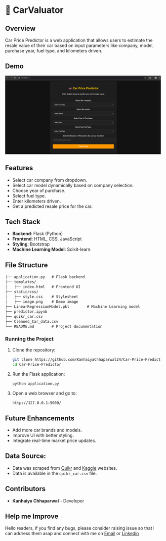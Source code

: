 # 🚗 CarValuator

## Overview

Car Price Predictor is a web application that allows users to estimate the resale value of their car based on input parameters like company, model, purchase year, fuel type, and kilometers driven.

## Demo

![Car Price Predictor Demo](./static/css/image.png)

## Features

- Select car company from dropdown.
- Select car model dynamically based on company selection.
- Choose year of purchase.
- Select fuel type.
- Enter kilometers driven.
- Get a predicted resale price for the car.

## Tech Stack

- **Backend**: Flask (Python)
- **Frontend**: HTML, CSS, JavaScript
- **Styling**: Bootstrap
- **Machine Learning Model**: Scikit-learn

## File Structure

```
├── application.py   # Flask backend
├── templates/
│   ├── index.html   # Frontend UI
├── static/css/
│   ├── style.css    # Stylesheet
│   ├── image.png    # Demo image
├── LinearRegressionModel.pkl        # Machine Learning model
├── predictor.ipynb
├── quikr_car.csv
├── Cleaned_Car_data.csv
└── README.md        # Project documentation
```

### Running the Project

1. Clone the repository:
   ```bash
   git clone https://github.com/KanhaiyaChhaparwal24/Car-Price-Predictor.git
   cd Car-Price-Predictor
   ```
2. Run the Flask application:
   ```bash
   python application.py
   ```
3. Open a web browser and go to:
   ```
   http://127.0.0.1:5000/
   ```

## Future Enhancements

- Add more car brands and models.
- Improve UI with better styling.
- Integrate real-time market price updates.

## Data Source:

- Data was scraped from <a href="https://quikr.com">Quikr</a> and <a href="https://www.kaggle.com/">Kaggle</a> websites.
- Data is available in the `quikr_car.csv` file.

## Contributors

- **Kanhaiya Chhaparwal** - Developer

## Help me Improve

<p> Hello readers, if you find any bugs, please consider raising issue so that I can address them asap and connect with me on
<a href="mailto:kanhaiyaac24@gmail.com">Email</a> or
<a href="https://www.linkedin.com/in/kanhaiya-chhaparwal/">Linkedin</a>
